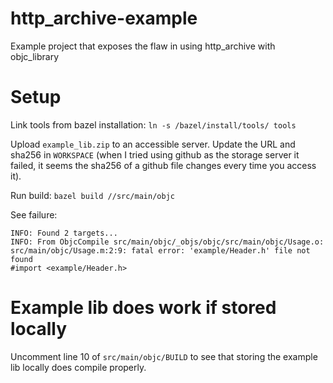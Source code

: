 # http_archive-example
Example project that exposes the flaw in using http_archive with objc_library

# Setup

Link tools from bazel installation:
`ln -s /bazel/install/tools/ tools`

Upload `example_lib.zip` to an accessible server. Update the URL and sha256 in `WORKSPACE` (when I tried using github as the storage server it failed, it seems the sha256 of a github file changes every time you access it).

Run build: `bazel build //src/main/objc`

See failure: 

```
INFO: Found 2 targets...
INFO: From ObjcCompile src/main/objc/_objs/objc/src/main/objc/Usage.o:
src/main/objc/Usage.m:2:9: fatal error: 'example/Header.h' file not found
#import <example/Header.h>
```

# Example lib does work if stored locally

Uncomment line 10 of `src/main/objc/BUILD` to see that storing the example lib locally does compile properly.
